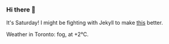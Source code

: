### Hi there :wave:

It's Saturday! I might be fighting with Jekyll to make [this](https://swissclubtoronto.ca) better.

Weather in Toronto: fog, at +2°C.
